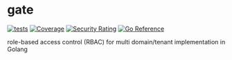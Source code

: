 # gate
[![tests](https://github.com/panapol-p/gate/actions/workflows/ci.yml/badge.svg)](https://github.com/panapol-p/gate/actions/workflows/ci.yml)
[![Coverage](https://sonarcloud.io/api/project_badges/measure?project=PP-Gate&metric=coverage)](https://sonarcloud.io/summary/new_code?id=PP-Gate) 
[![Security Rating](https://sonarcloud.io/api/project_badges/measure?project=PP-Gate&metric=security_rating)](https://sonarcloud.io/summary/new_code?id=PP-Gate)
[![Go Reference](https://pkg.go.dev/badge/github.com/panapol-p/gate.svg)](https://pkg.go.dev/github.com/panapol-p/gate)

role-based access control (RBAC) for multi domain/tenant implementation in Golang